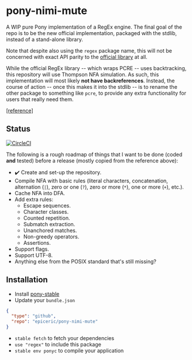 # pony-nimi-mute

A WIP pure Pony implementation of a RegEx engine. The final goal of the repo is to be the new official implementation, packaged with the stdlib, instead of a stand-alone library.

Note that despite also using the `regex` package name, this will not be concerned with exact API parity to the [official library](https://github.com/ponylang/regex) at all.

While the official RegEx library -- which wraps PCRE -- uses backtracking, this repository will use Thompson NFA simulation. As such, this implementation will most likely **not have backreferences**. Instead, the course of action -- once this makes it into the stdlib -- is to rename the other package to something like `pcre`, to provide any extra functionality for users that really need them.

[\[reference\]](https://swtch.com/~rsc/regexp/regexp1.html)

## Status

[![CircleCI](https://circleci.com/gh/EpicEric/pony-nimi-mute.svg?style=svg)](https://circleci.com/gh/EpicEric/pony-nimi-mute)

The following is a rough roadmap of things that I want to be done (coded **and** tested) before a release (mostly copied from the reference above):

* :heavy_check_mark: Create and set-up the repository.
* Compile NFA with basic rules (literal characters, concatenation, alternation (`|`), zero or one (`?`), zero or more (`*`), one or more (`+`), etc.).
* Cache NFA into DFA.
* Add extra rules:
  * Escape sequences.
  * Character classes.
  * Counted repetition.
  * Submatch extraction.
  * Unanchored matches.
  * Non-greedy operators.
  * Assertions.
* Support flags.
* Support UTF-8.
* Anything else from the POSIX standard that's still missing?

## Installation

* Install [pony-stable](https://github.com/ponylang/pony-stable)
* Update your `bundle.json`

```json
{ 
  "type": "github",
  "repo": "epiceric/pony-nimi-mute"
}
```

* `stable fetch` to fetch your dependencies
* `use "regex"` to include this package
* `stable env ponyc` to compile your application
